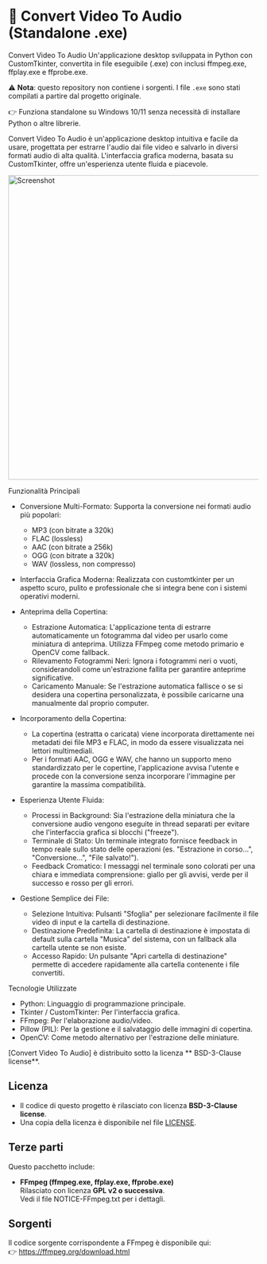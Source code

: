 # 🎵 Convert Video To Audio (Standalone .exe)

Convert Video To Audio
  Un'applicazione desktop sviluppata in Python con CustomTkinter, convertita in file 
  eseguibile (.exe) con inclusi ffmpeg.exe, ffplay.exe e ffprobe.exe.

  ⚠️ **Nota**: questo repository non contiene i sorgenti. I file `.exe` sono stati compilati a partire dal progetto originale.
  
  👉 Funziona standalone su Windows 10/11 senza necessità di installare Python o altre librerie.
  
  Convert Video To Audio è un'applicazione desktop intuitiva e facile da usare, progettata per estrarre l'audio dai file video e salvarlo in diversi formati audio di
  alta qualità. L'interfaccia grafica moderna, basata su CustomTkinter, offre un'esperienza utente fluida e piacevole.
  
<img width="800" height="613" alt="Screenshot" src="https://github.com/user-attachments/assets/7f62af86-68c8-46aa-b6a7-aa9c3274c27f" />

  Funzionalità Principali

   - Conversione Multi-Formato: Supporta la conversione nei formati audio più popolari:
       - MP3 (con bitrate a 320k)
       - FLAC (lossless)
       - AAC (con bitrate a 256k)
       - OGG (con bitrate a 320k)
       - WAV (lossless, non compresso)

   - Interfaccia Grafica Moderna: Realizzata con customtkinter per un aspetto scuro, pulito e professionale che si integra bene con i sistemi operativi moderni.

   - Anteprima della Copertina:
       - Estrazione Automatica: L'applicazione tenta di estrarre automaticamente un fotogramma dal video per usarlo come miniatura di anteprima. Utilizza FFmpeg come
         metodo primario e OpenCV come fallback.
       - Rilevamento Fotogrammi Neri: Ignora i fotogrammi neri o vuoti, considerandoli come un'estrazione fallita per garantire anteprime significative.
       - Caricamento Manuale: Se l'estrazione automatica fallisce o se si desidera una copertina personalizzata, è possibile caricarne una manualmente dal proprio
         computer.

   - Incorporamento della Copertina:
       - La copertina (estratta o caricata) viene incorporata direttamente nei metadati dei file MP3 e FLAC, in modo da essere visualizzata nei lettori multimediali.
       - Per i formati AAC, OGG e WAV, che hanno un supporto meno standardizzato per le copertine, l'applicazione avvisa l'utente e procede con la conversione senza
         incorporare l'immagine per garantire la massima compatibilità.

   - Esperienza Utente Fluida:
       - Processi in Background: Sia l'estrazione della miniatura che la conversione audio vengono eseguite in thread separati per evitare che l'interfaccia grafica si
         blocchi ("freeze").
       - Terminale di Stato: Un terminale integrato fornisce feedback in tempo reale sullo stato delle operazioni (es. "Estrazione in corso...", "Conversione...", "File
         salvato!").
       - Feedback Cromatico: I messaggi nel terminale sono colorati per una chiara e immediata comprensione: giallo per gli avvisi, verde per il successo e rosso per gli
         errori.

   - Gestione Semplice dei File:
       - Selezione Intuitiva: Pulsanti "Sfoglia" per selezionare facilmente il file video di input e la cartella di destinazione.
       - Destinazione Predefinita: La cartella di destinazione è impostata di default sulla cartella "Musica" del sistema, con un fallback alla cartella utente se non
         esiste.
       - Accesso Rapido: Un pulsante "Apri cartella di destinazione" permette di accedere rapidamente alla cartella contenente i file convertiti.

 Tecnologie Utilizzate

   - Python: Linguaggio di programmazione principale.
   - Tkinter / CustomTkinter: Per l'interfaccia grafica.
   - FFmpeg: Per l'elaborazione audio/video.
   - Pillow (PIL): Per la gestione e il salvataggio delle immagini di copertina.
   - OpenCV: Come metodo alternativo per l'estrazione delle miniature.

   

[Convert Video To Audio] è distribuito sotto la licenza ** BSD-3-Clause license**.

## Licenza
- Il codice di questo progetto è rilasciato con licenza **BSD-3-Clause license**.
- Una copia della licenza è disponibile nel file [LICENSE](LICENSE).

## Terze parti
Questo pacchetto include:
- **FFmpeg (ffmpeg.exe, ffplay.exe, ffprobe.exe)**  
  Rilasciato con licenza **GPL v2 o successiva**.  
  Vedi il file NOTICE-FFmpeg.txt per i dettagli.  


## Sorgenti
Il codice sorgente corrispondente a FFmpeg è disponibile qui:  
👉 https://ffmpeg.org/download.html

